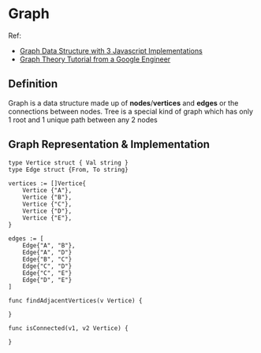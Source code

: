 # Graph
Ref:
- [Graph Data Structure with 3 Javascript Implementations](https://www.youtube.com/watch?v=e4RezPkq3UI)
- [Graph Theory Tutorial from a Google Engineer](https://www.youtube.com/watch?v=09_LlHjoEiY)

## Definition
Graph is a data structure made up of **nodes**/**vertices** and **edges** or the connections between nodes. Tree is a special kind of graph which has only 1 root and 1 unique path between any 2 nodes

## Graph Representation & Implementation
```Golang
type Vertice struct { Val string }
type Edge struct {From, To string}

vertices := []Vertice{
    Vertice {"A"},
    Vertice {"B"},
    Vertice {"C"},
    Vertice {"D"},
    Vertice {"E"},
}

edges := [
    Edge{"A", "B"},
    Edge{"A", "D"}
    Edge{"B", "C"}
    Edge{"C", "D"}
    Edge{"C", "E"}
    Edge{"D", "E"}
]

func findAdjacentVertices(v Vertice) {

}

func isConnected(v1, v2 Vertice) {

}

```

